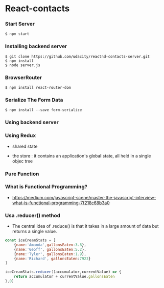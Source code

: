 # React-contacts

### Start Server
```
$ npm start
```

### Installing backend server
```
$ git clone https://github.com/udacity/reactnd-contacts-server.git
$ npm install
$ node server.js
```

### BrowserRouter
```
$ npm install react-router-dom
```

### Serialize The Form Data
```
$ npm install --save form-serialize
```

### Using backend server

### Using Redux
- shared state

- the store : it contains an application's global state, all held in a single objec tree

### Pure Function

### What is Functional Programming?
- https://medium.com/javascript-scene/master-the-javascript-interview-what-is-functional-programming-7f218c68b3a0

### Usa .reducer() method
- The central idea of .reduce() is that it takes in a large amount of data but returns a single value.
``` javascript
const iceCreamStats = [
    {name:'Amanda',gallonsEaten:3.8},
    {name:'Geoff', gallonsEaten:5.2},
    {name:'Tyler', gallonsEaten:1.9},
    {name:'Richard', gallonsEaten:7923}
]

iceCreamStats.reducer((accumulator,currentValue) => {
    return accumulator + currentValue.gallonsEaten
},0)
```

